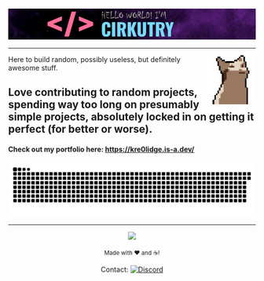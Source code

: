 ![Hi! I'm Cirkutry.](images/name.png)

---

<img align='right' src="images/cat-aaa.gif">

Here to build random, possibly useless, but definitely awesome stuff.

Love contributing to random projects, spending way too long on presumably simple projects, absolutely locked in on getting it perfect (for better or worse).
---

#### Check out my portfolio here: https://kre0lidge.is-a.dev/

<div align="center">

<picture>
  <source media="(prefers-color-scheme: dark)" srcset="https://raw.githubusercontent.com/Cirkutry/Cirkutry/output/github-contribution-grid-snake-dark.svg">
  <source media="(prefers-color-scheme: light)" srcset="https://raw.githubusercontent.com/Cirkutry/Cirkutry/output/github-contribution-grid-snake.svg">
  <img alt="GitHub contribution grid - snake animation!" src="https://raw.githubusercontent.com/Cirkutry/Cirkutry/output/github-contribution-grid-snake.svg">
</picture>

---

<!-- Base views from previous counter -->
![](https://komarev.com/ghpvc/?username=cirkutry&style=for-the-badge&color=red&base=440)

<small> Made with ❤ and ☕! </small>

Contact: [![Discord]( https://img.shields.io/badge/DISCORD-7289da)](https://discord.com/users/787898769467375677)

</div>
